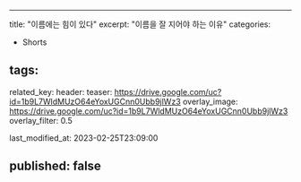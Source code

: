 ---

title:  "이름에는 힘이 있다"
excerpt: "이름을 잘 지어야 하는 이유"
categories:

- Shorts

tags:
- 

related_key:
header:
teaser: https://drive.google.com/uc?id=1b9L7WldMUzO64eYoxUGCnn0Ubb9jlWz3
overlay_image: https://drive.google.com/uc?id=1b9L7WldMUzO64eYoxUGCnn0Ubb9jlWz3
overlay_filter: 0.5

last_modified_at: 2023-02-25T23:09:00

published: false
---